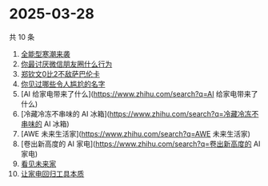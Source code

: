 # 2025-03-28

共 10 条

<!-- BEGIN -->
<!-- 最后更新时间 Fri Mar 28 2025 00:10:15 GMT+0800 (China Standard Time) -->

1. [全能型寒潮来袭](https://www.zhihu.com/search?q=全能型寒潮来袭)
1. [你最讨厌微信朋友圈什么行为](https://www.zhihu.com/search?q=你最讨厌微信朋友圈什么行为)
1. [郑钦文0比2不敌萨巴伦卡](https://www.zhihu.com/search?q=郑钦文0比2不敌萨巴伦卡)
1. [你见过哪些令人尴尬的名字](https://www.zhihu.com/search?q=你见过哪些令人尴尬的名字)
1. [AI 给家电带来了什么](https://www.zhihu.com/search?q=AI 给家电带来了什么)
1. [冷藏冷冻不串味的 AI 冰箱](https://www.zhihu.com/search?q=冷藏冷冻不串味的 AI
   冰箱)
1. [AWE 未来生活家](https://www.zhihu.com/search?q=AWE 未来生活家)
1. [卷出新高度的 AI 家电](https://www.zhihu.com/search?q=卷出新高度的 AI 家电)
1. [看见未来家](https://www.zhihu.com/search?q=看见未来家)
1. [让家电回归工具本质](https://www.zhihu.com/search?q=让家电回归工具本质)

<!-- END -->
